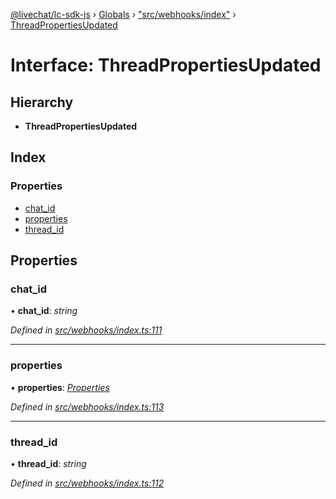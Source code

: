 [@livechat/lc-sdk-js](../README.md) › [Globals](../globals.md) › ["src/webhooks/index"](../modules/_src_webhooks_index_.md) › [ThreadPropertiesUpdated](_src_webhooks_index_.threadpropertiesupdated.md)

# Interface: ThreadPropertiesUpdated

## Hierarchy

* **ThreadPropertiesUpdated**

## Index

### Properties

* [chat_id](_src_webhooks_index_.threadpropertiesupdated.md#chat_id)
* [properties](_src_webhooks_index_.threadpropertiesupdated.md#properties)
* [thread_id](_src_webhooks_index_.threadpropertiesupdated.md#thread_id)

## Properties

###  chat_id

• **chat_id**: *string*

*Defined in [src/webhooks/index.ts:111](https://github.com/livechat/lc-sdk-js/blob/de56f05/src/webhooks/index.ts#L111)*

___

###  properties

• **properties**: *[Properties](_src_objects_index_.properties.md)*

*Defined in [src/webhooks/index.ts:113](https://github.com/livechat/lc-sdk-js/blob/de56f05/src/webhooks/index.ts#L113)*

___

###  thread_id

• **thread_id**: *string*

*Defined in [src/webhooks/index.ts:112](https://github.com/livechat/lc-sdk-js/blob/de56f05/src/webhooks/index.ts#L112)*
